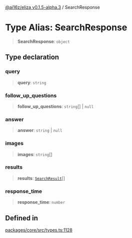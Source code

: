 [@ai16z/eliza v0.1.5-alpha.3](../index.md) / SearchResponse

# Type Alias: SearchResponse

> **SearchResponse**: `object`

## Type declaration

### query

> **query**: `string`

### follow_up_questions

> **follow_up_questions**: `string`[] \| `null`

### answer

> **answer**: `string` \| `null`

### images

> **images**: `string`[]

### results

> **results**: [`SearchResult`](SearchResult.md)[]

### response_time

> **response_time**: `number`

## Defined in

[packages/core/src/types.ts:1128](https://github.com/monilpat/eliza/blob/main/packages/core/src/types.ts#L1128)
